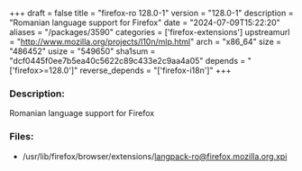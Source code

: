 +++
draft = false
title = "firefox-ro 128.0-1"
version = "128.0-1"
description = "Romanian language support for Firefox"
date = "2024-07-09T15:22:20"
aliases = "/packages/3590"
categories = ['firefox-extensions']
upstreamurl = "http://www.mozilla.org/projects/l10n/mlp.html"
arch = "x86_64"
size = "486452"
usize = "549650"
sha1sum = "dcf0445f0ee7b5ea40c5622c89c433e2c9aa4a05"
depends = "['firefox>=128.0']"
reverse_depends = "['firefox-i18n']"
+++
### Description: 
Romanian language support for Firefox

### Files: 
* /usr/lib/firefox/browser/extensions/langpack-ro@firefox.mozilla.org.xpi

